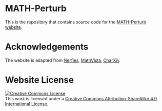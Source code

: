 # MATH-Perturb

This is the repository that contains source code for the [MATH-Perturb website](https://math-perturb.github.io).


# Acknowledgements

The website is adapted from [Nerfies](https://nerfies.github.io), [MathVista](https://mathvista.github.io/), [CharXiv](https://charxiv.github.io/).

# Website License

<a rel="license" href="http://creativecommons.org/licenses/by-sa/4.0/"><img alt="Creative Commons License" style="border-width:0" src="https://i.creativecommons.org/l/by-sa/4.0/88x31.png" /></a><br />This work is licensed under a <a rel="license" href="http://creativecommons.org/licenses/by-sa/4.0/">Creative Commons Attribution-ShareAlike 4.0 International License</a>.